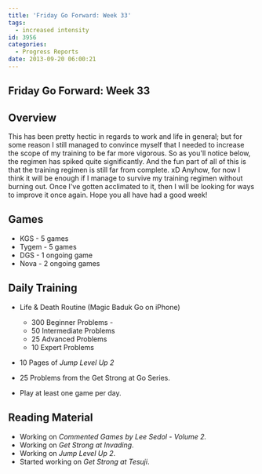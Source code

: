 ```yaml
---
title: 'Friday Go Forward: Week 33'
tags:
  - increased intensity
id: 3956
categories:
  - Progress Reports
date: 2013-09-20 06:00:21
---
```


## Friday Go Forward: Week 33

## Overview

This has been pretty hectic in regards to work and life in general; but for some reason I still managed to convince myself that I needed to increase the scope of my training to be far more vigorous. So as you'll notice below, the regimen has spiked quite significantly. And the fun part of all of this is that the training regimen is still far from complete. xD Anyhow, for now I think it will be enough if I manage to survive my training regimen without burning out. Once I've gotten acclimated to it, then I will be looking for ways to improve it once again. Hope you all have had a good week!

## Games

*   KGS - 5 games
*   Tygem - 5 games
*   DGS - 1 ongoing game
*   Nova - 2 ongoing games

## Daily Training

*   Life &amp; Death Routine (Magic Baduk Go on iPhone)

    *   300 Beginner Problems -
    *   50 Intermediate Problems
    *   25 Advanced Problems
    *   10 Expert Problems

*   10 Pages of _Jump Level Up 2_
*   25 Problems from the Get Strong at Go Series.
*   Play at least one game per day.

## Reading Material

*   Working on _Commented Games by Lee Sedol - Volume 2._
*   Working on _Get Strong at Invading_.
*   Working on _Jump Level Up 2_.
*   Started working on _Get Strong at Tesuji_.